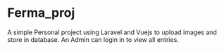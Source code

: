 # Ferma_proj

A simple Personal project using Laravel and Vuejs to upload images and store in database.
An Admin can login in to view all entries.

